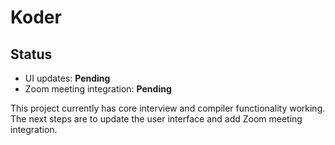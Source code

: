 # Koder

## Status

- UI updates: **Pending**
- Zoom meeting integration: **Pending**

This project currently has core interview and compiler functionality working. The next steps are to update the user interface and add Zoom meeting integration. 